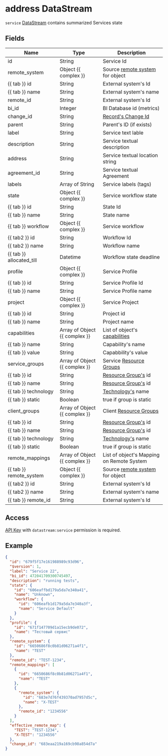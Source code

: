 # address DataStream

`service` [DataStream](index.md) contains summarized Services state

## Fields

| Name                     | Type                          | Description                                                           |
|--------------------------|-------------------------------|-----------------------------------------------------------------------|
| id                       | String                        | Service Id                                                            |
| remote_system            | Object {{ complex }}          | Source [remote system](../concepts/remote-system/index.md) for object |
| {{ tab }} id             | String                        | External system's Id                                                  |
| {{ tab }} name           | String                        | External system's name                                                |
| remote_id                | String                        | External system's Id                                                  |
| bi_id                    | Integer                       | BI Database id (metrics)                                              |
| change_id                | String                        | [Record's Change Id](index.md#change-id)                              |
| parent                   | String                        | Parent's ID (if exists)                                               |
| label                    | String                        | Service text lable                                                    |
| description              | String                        | Service textual description                                           |
| address                  | String                        | Service textual location string                                       |
| agreement_id             | String                        | Service textual Agreement                                             |
| labels                   | Array of String               | Service labels (tags)                                                 |
| state                    | Object {{ complex }}          | Service workflow state                                                |
| {{ tab }} id             | String                        | State Id                                                              |
| {{ tab }} name           | String                        | State name                                                            |
| {{ tab }} workflow       | Object {{ complex }}          | Service workflow                                                      |
| {{ tab2 }} id            | String                        | Workflow Id                                                           |
| {{ tab2 }} name          | String                        | Workflow name                                                         |
| {{ tab }} allocated_till | Datetime                      | Workflow state deadline                                               |
| profile                  | Object {{ complex }}          | Service Profile                                                       |
| {{ tab }} id             | String                        | Service Profile Id                                                    |
| {{ tab }} name           | String                        | Service Profile name                                                  |
| project                  | Object {{ complex }}          | Service Project                                                       |
| {{ tab }} id             | String                        | Project id                                                            |
| {{ tab }} name           | String                        | Project name                                                          |
| capabilities             | Array of Object {{ complex }} | List of object's [capabilities](#caps)                                |
| {{ tab }} name           | String                        | Capability's name                                                     |
| {{ tab }} value          | String                        | Capabbility's value                                                   |
| service_groups           | Array of Object {{ complex }} | Service [Resource Groups](../concepts/resource-group/index.md)        |
| {{ tab }} id             | String                        | [Resource Group's](../concepts/resource-group/index.md) id            |
| {{ tab }} name           | String                        | [Resource Group's](../concepts/resource-group/index.md) id            |
| {{ tab }} technology     | String                        | [Technology's](../concepts/technology/index.md) name                  |
| {{ tab }} static         | Boolean                       | true if group is static                                               |
| client_groups            | Array of Object {{ complex }} | Client [Resource Groups](../concepts/resource-group/index.md)         |
| {{ tab }} id             | String                        | [Resource Group's](../concepts/resource-group/index.md) id            |
| {{ tab }} name           | String                        | [Resource Group's](../concepts/resource-group/index.md) id            |
| {{ tab }} technology     | String                        | [Technology's](../concepts/technology/index.md) name                  |
| {{ tab }} static         | Boolean                       | true if group is static                                               |
| remote_mappings          | Array of Object {{ complex }} | List of object's Mapping on Remote System                             |
| {{ tab }} remote_system  | Object {{ complex }}          | Source [remote system](../concepts/remote-system/index.md) for object |
| {{ tab2 }} id            | String                        | External system's Id                                                  |
| {{ tab2 }} name          | String                        | External system's name                                                |
| {{ tab }} remote_id      | String                        | External system's Id                                                  |

## Access

[API Key](../concepts/apikey/index.md) with `datastream:service` permission
is required.

## Example

```json
{
  "id": "679f5f17e161988989c93d96",
  "$version": 1,
  "label": "Service 22",
  "bi_id": 472041709300745497,
  "description": "running tests",
  "state": {
    "id": "606eaffbd179a5da7e340a41",
    "name": "Unknown",
    "workflow": {
      "id": "606eafb1d179a5da7e340a3f",
      "name": "Service Default"
    }
  },
  "profile": {
    "id": "671f147709d1a15ecb9de072",
    "name": "Тестовый сервис"
  },
  "remote_system": {
    "id": "6650686f8c0b81d06271a4f1",
    "name": "TEST"
  },
  "remote_id": "TEST-1234",
  "remote_mappings": [
    {
      "id": "6650686f8c0b81d06271a4f1",
      "name": "TEST"
    },
    {
      "remote_system": {
        "id": "683e7d76f439370ad7957d5c",
        "name": "X-TEST"
      },
      "remote_id": "1234556"
    }
  ],
  "effective_remote_map": {
    "TEST": "TEST-1234",
    "X-TEST": "1234556"
  },
  "change_id": "683eaa219a169cb98a854d7a"
}

```